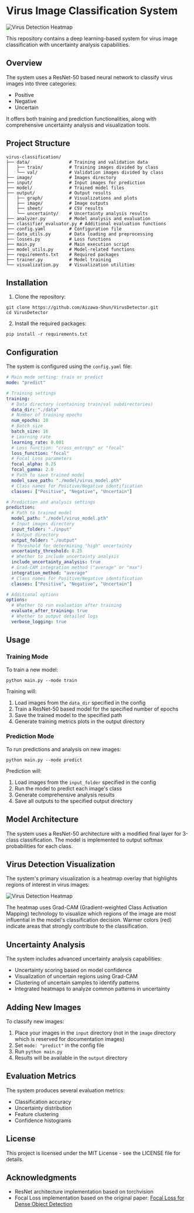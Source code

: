 # Virus Image Classification System

![Virus Detection Heatmap](./image/virus_detection_heatmap.png)

This repository contains a deep learning-based system for virus image classification with uncertainty analysis capabilities.

## Overview

The system uses a ResNet-50 based neural network to classify virus images into three categories:

- Positive
- Negative
- Uncertain

It offers both training and prediction functionalities, along with comprehensive uncertainty analysis and visualization tools.

## Project Structure

```
virus-classification/
├── data/               # Training and validation data
│   ├── train/          # Training images divided by class
│   └── val/            # Validation images divided by class
├── image/              # Images directory
├── input/              # Input images for prediction
├── model/              # Trained model files
├── output/             # Output results
│   ├── graph/          # Visualizations and plots
│   ├── image/          # Image outputs
│   ├── sheet/          # CSV results
│   └── uncertainty/    # Uncertainty analysis results
├── analyzer.py         # Model analysis and evaluation
├── classifier_evaluator.py # Additional evaluation functions
├── config.yaml         # Configuration file
├── data_utils.py       # Data loading and preprocessing
├── losses.py           # Loss functions
├── main.py             # Main execution script
├── model_utils.py      # Model-related functions
├── requirements.txt    # Required packages
├── trainer.py          # Model training
└── visualization.py    # Visualization utilities
```

## Installation

1. Clone the repository:

```
git clone https://github.com/Aizawa-Shun/VirusDetector.git
cd VirusDetector
```

2. Install the required packages:

```
pip install -r requirements.txt
```

## Configuration

The system is configured using the `config.yaml` file:

```yaml
# Main mode setting: train or predict
mode: "predict"

# Training settings
training:
  # Data directory (containing train/val subdirectories)
  data_dir: "./data"
  # Number of training epochs
  num_epochs: 10
  # Batch size
  batch_size: 16
  # Learning rate
  learning_rate: 0.001
  # Loss function: "cross_entropy" or "focal"
  loss_function: "focal"
  # Focal Loss parameters
  focal_alpha: 0.25
  focal_gamma: 2.0
  # Path to save trained model
  model_save_path: "./model/virus_model.pth"
  # Class names for Positive/Negative identification
  classes: ["Positive", "Negative", "Uncertain"]

# Prediction and analysis settings
prediction:
  # Path to trained model
  model_path: "./model/virus_model.pth"
  # Input images directory
  input_folder: "./input"
  # Output directory
  output_folder: "./output"
  # Threshold for determining "high" uncertainty
  uncertainty_threshold: 0.25
  # Whether to include uncertainty analysis
  include_uncertainty_analysis: true
  # Grad-CAM integration method ("average" or "max")
  integration_method: "average"
  # Class names for Positive/Negative identification
  classes: ["Positive", "Negative", "Uncertain"]

# Additional options
options:
  # Whether to run evaluation after training
  evaluate_after_training: true
  # Whether to output detailed logs
  verbose_logging: true
```

## Usage

### Training Mode

To train a new model:

```
python main.py --mode train
```

Training will:

1. Load images from the `data_dir` specified in the config
2. Train a ResNet-50 based model for the specified number of epochs
3. Save the trained model to the specified path
4. Generate training metrics plots in the output directory

### Prediction Mode

To run predictions and analysis on new images:

```
python main.py --mode predict
```

Prediction will:

1. Load images from the `input_folder` specified in the config
2. Run the model to predict each image's class
3. Generate comprehensive analysis results
4. Save all outputs to the specified output directory

## Model Architecture

The system uses a ResNet-50 architecture with a modified final layer for 3-class classification. The model is implemented to output softmax probabilities for each class.

## Virus Detection Visualization

The system's primary visualization is a heatmap overlay that highlights regions of interest in virus images:

![Virus Detection Heatmap](./image/virus_detection_heatmap.png)

The heatmap uses Grad-CAM (Gradient-weighted Class Activation Mapping) technology to visualize which regions of the image are most influential in the model's classification decision. Warmer colors (red) indicate areas that strongly contribute to the classification.

## Uncertainty Analysis

The system includes advanced uncertainty analysis capabilities:

- Uncertainty scoring based on model confidence
- Visualization of uncertain regions using Grad-CAM
- Clustering of uncertain samples to identify patterns
- Integrated heatmaps to analyze common patterns in uncertainty

## Adding New Images

To classify new images:

1. Place your images in the `input` directory (not in the `image` directory which is reserved for documentation images)
2. Set `mode: "predict"` in the config file
3. Run `python main.py`
4. Results will be available in the `output` directory

## Evaluation Metrics

The system produces several evaluation metrics:

- Classification accuracy
- Uncertainty distribution
- Feature clustering
- Confidence histograms

## License

This project is licensed under the MIT License - see the LICENSE file for details.

## Acknowledgments

- ResNet architecture implementation based on torchvision
- Focal Loss implementation based on the original paper: [Focal Loss for Dense Object Detection](https://arxiv.org/abs/1708.02002)
